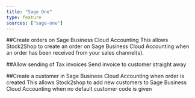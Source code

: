 ```yaml
---
title: "Sage One"
type: feature
sources: ["sage-one"]
---
```


<!-- create_order_enabled -->
##Create orders on Sage Business Cloud Accounting
This allows Stock2Shop to create an order on Sage Business Cloud Accounting when
an order has been received from your sales channel(s).

<!-- param_send_invoice_enabled -->
##Allow sending of Tax invoices
Send invoice to customer straight away

<!-- param_create_customer_enabled -->
##Create a customer in Sage Business Cloud Accounting when order is created
This allows Stock2shop to add new customers to Sage Business Cloud Accounting when no default customer code is given